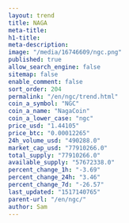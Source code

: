 ```yaml
---
layout: trend
title: NAGA
meta-title: 
h1-title: 
meta-description: 
image: "/media/16746609/ngc.png"
published: true
allow_search_engine: false
sitemap: false
enable_comment: false
sort_order: 204
permalink: "/en/ngc/trend.html"
coin_a_symbol: "NGC"
coin_a_name: "NagaCoin"
coin_a_lower_case: "ngc"
price_usd: "1.44105"
price_btc: "0.00012265"
24h_volume_usd: "490288.0"
market_cap_usd: "77910266.0"
total_supply: "77910266.0"
available_supply: "57672338.0"
percent_change_1h: "-3.69"
percent_change_24h: "3.46"
percent_change_7d: "-26.57"
last_updated: "1517140765"
parent-url: "/en/ngc/"
author: Sam
---
```


